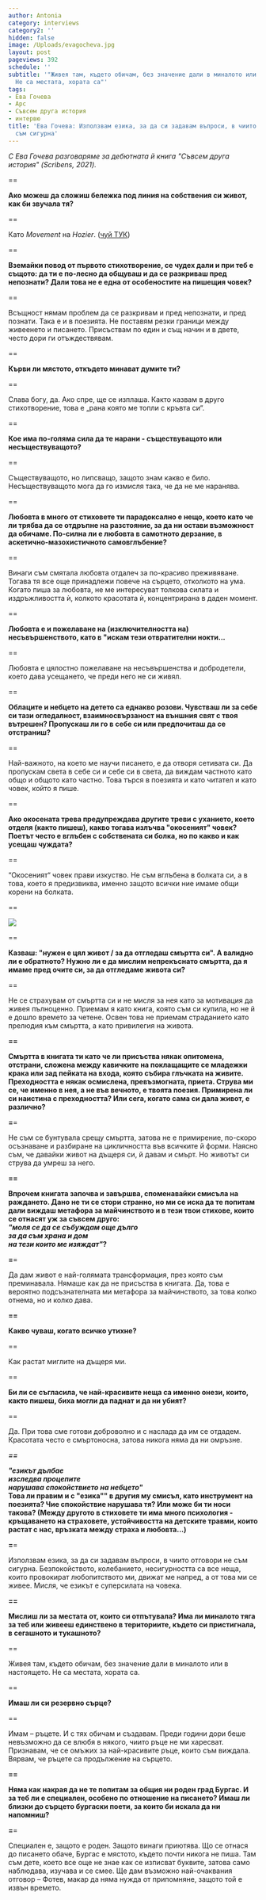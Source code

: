 ```yaml
---
author: Antonia
category: interviews
category2: ''
hidden: false
image: /Uploads/evagocheva.jpg
layout: post
pageviews: 392
schedule: ''
subtitle: '"Живея там, където обичам, без значение дали в миналото или в настоящето.
  Не са местата, хората са"'
tags:
- Ева Гочева
- Арс
- Съвсем друга история
- интервю
title: 'Ева Гочева: Използвам езика, за да си задавам въпроси, в чиито отговори не
  съм сигурна'
---
```


*С Ева Гочева разговаряме за дебютната й книга "Съвсем друга история" (Scribens, 2021).* 

\==

**Ако можеш да сложиш бележка под линия на собствения си живот, как би звучала тя?**

\==

Като *Movement* на *Hozier*. ([чуй ТУК](https://www.youtube.com/watch?v=OSye8OO5TkM))

\==

**Вземайки повод от първото стихотворение, се чудех дали и при теб е същото: да ти е по-лесно да общуваш и да се разкриваш пред непознати? Дали това не е една от особеностите на пишещия човек?**

\==

Всъщност нямам проблем да се разкривам и пред непознати, и пред познати. Така е и в поезията. Не поставям резки граници между живеенето и писането. Присъствам по един и същ начин и в двете, често дори ги отъждествявам.

\==

**Кърви ли мястото, откъдето минават думите ти?**

\==

Слава богу, да. Ако спре, ще се изплаша. Както казвам в друго стихотворение, това е „рана която ме топли с кръвта си“.

\==

**Кое има по-голяма сила да те нарани - съществуващото или несъществуващото?**

\==

Съществуващото, но липсващо, защото знам какво е било. Несъществуващото мога да го измисля така, че да не ме наранява.

\==

**Любовта в много от стиховете ти парадоксално е нещо, което като че ли трябва да се отдръпне на разстояние, за да ни остави възможност да обичаме. По-силна ли е любовта в самотното дерзание, в аскетично-мазохистичното самовглъбение?**

\==

Винаги съм смятала любовта отдалеч за по-красивo преживяване. Тогава тя все още принадлежи повече на сърцето, отколкото на ума. Когато пиша за любовта, не ме интересуват толкова силата и издръжливостта ѝ, колкото красотата ѝ, концентрирана в даден момент.

\==

**Любовта е и пожелаване на (изключителността на) несъвършенството, като в "искам тези отвратителни нокти...**

\==

Любовта е цялостно пожелаване на несъвършенства и добродетели, което дава усещането, че преди него не си живял.

\==

**Облаците и небцето на детето са еднакво розови. Чувстваш ли за себе си тази огледалност, взаимносвързаност на външния свят с твоя вътрешен? Пропускаш ли го в себе си или предпочиташ да се отстраниш?**

\==

Най-важното, на което ме научи писането, е да отворя сетивата си. Да пропускам света в себе си и себе си в света, да виждам частното като общо и общото като частно. Това търся в поезията и като читател и като човек, който я пише.

\==

**Ако окосената трева предупреждава другите треви с уханието, което отделя (както пишеш), какво тогава излъчва "окосеният" човек? Поетът често е вглъбен с собствената си болка, но по какво и как усещаш чуждата?**

\==

“Окосеният“ човек прави изкуство. Не съм вглъбена в болката си, а в това, което я предизвиква, именно защото всички ние имаме общи корени на болката.

\==

![](/Uploads/syvsemdrugaistoria.jpg)

\==

**Казваш: "нужен е цял живот / за да отгледаш смъртта си". А валидно ли е обратното? Нужно ли е да мислим непрекъснато смъртта, да я имаме пред очите си, за да отгледаме живота си?**

\==

Не се страхувам от смъртта си и не мисля за нея като за мотивация да живея пълноценно. Приемам я като книга, която съм си купила, но не й е дошло времето за четене. Освен това не приемам страданието като прелюдия към смъртта, а като привилегия на живота.

**\==**

**Смъртта в книгата ти като че ли присъства някак опитомена, отстрани, сложена между кавичките на поклащащите се младежки крака или зад пейката на входа, която събира глъчката на живите. Преходността е някак осмислена, превъзмогната, приета. Струва ми се, че именно в нея, а не във вечното, е твоята поезия. Примирена ли си наистина с преходността? Или сега, когато сама си дала живот, е различно?**

**\=**=

Не съм се бунтувала срещу смъртта, затова не е примирение, по-скоро осъзнаване и разбиране на цикличността във всичките й форми. Наясно съм, че давайки живот на дъщеря си, й давам и смърт. Но животът си струва да умреш за него.

**\==**

**Впрочем книгата започва и завършва, споменавайки смисъла на раждането. Дано не ти се стори странно, но ми се иска да те попитам дали виждаш метафора за майчинството и в тези твои стихове, които се отнасят уж за съвсем друго:**\
***"моля се да се събуждам още дълго***\
***за да съм храна и дом***\
***на тези които ме изяждат"*?**

**\=**=

Да дам живот е най-голямата трансформация, през която съм преминавала. Нямаше как да не присъства в книгата. Да, това е вероятно подсъзнателната ми метафора за майчинството, за това колко отнема, но и колко дава.

**\==**

**Какво чуваш, когато всичко утихне?**

\==

Как растат миглите на дъщеря ми.

\==

**Би ли се съгласила, че най-красивите неща са именно онези, които, както пишеш, биха могли да паднат и да ни убият?**

\==

Да. При това сме готови доброволно и с наслада да им се отдадем. Красотата често е смъртоносна, затова никога няма да ни омръзне.

***\==***

***"езикът дълбае***\
***изследва процепите***\
***нарушава спокойствието на небцето"***\
**Това ли правим и с "езика"" в другия му смисъл, като инструмент на поезията? Чие спокойствие нарушава тя? Или може би ти носи такова? (Между другото в стиховете ти има много психология - кръщаването на страховете, устойчивостта на детските травми, които растат с нас, връзката между страха и любовта...)**

**\=**=

Използвам езика, за да си задавам въпроси, в чиито отговори не съм сигурна. Безпокойството, колебанието, несигурността са все неща, които провокират любопитството ми, движат ме напред, а от това ми се живее. Мисля, че езикът е суперсилата на човека.

**\==**

**Мислиш ли за местата от, които си отпътувала? Има ли миналото тяга за теб или живееш единствено в териториите, където си пристигнала, в сегашното и тукашното?**

\==

Живея там, където обичам, без значение дали в миналото или в настоящето. Не са местата, хората са.

\==

**Имаш ли си резервно сърце?**

\==

Имам – ръцете. И с тях обичам и създавам. Преди години дори беше невъзможно да се влюбя в някого, чиито ръце не ми харесват. Признавам, че се омъжих за най-красивите ръце, които съм виждала. Вярвам, че ръцете са продължение на сърцето.

**\==**

**Няма как накрая да не те попитам за общия ни роден град Бургас. И за теб ли е специален, особено по отношение на писането? Имаш ли близки до сърцето бургаски поети, за които би искала да ни напомниш?**

**\=**=

Специален е, защото е роден. Защото винаги приютява. Що се отнася до писането обаче, Бургас е мястото, където почти никога не пиша. Там съм дете, което все още не знае как се изписват буквите, затова само наблюдава, изучава и се смее. Ще дам възможно най-очаквания отговор – Фотев, макар да няма нужда от припомняне, защото той е извън времето.